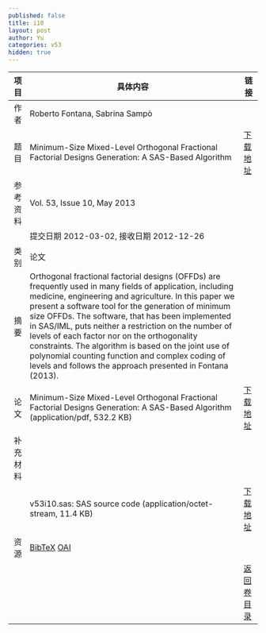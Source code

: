 ```yaml
---
published: false
title: i10
layout: post
author: Yu
categories: v53
hidden: true
---
```


| 项目 | 具体内容 | 链接 |
|---:|---|---|
| 作者 | Roberto Fontana, Sabrina Sampò| |
| 题目 |Minimum-Size Mixed-Level Orthogonal Fractional Factorial Designs Generation: A SAS-Based Algorithm | [下载地址](http://www.jstatsoft.org/v53/i10/paper) |
| 参考资料 |Vol. 53, Issue 10, May 2013 | |
| | 提交日期 2012-03-02, 接收日期 2012-12-26| | 
| 类别 | 论文| |
| 摘要 | Orthogonal fractional factorial designs (OFFDs) are frequently used in many fields of application, including medicine, engineering and agriculture. In this paper we present a software tool for the generation of minimum size OFFDs. The software, that has been implemented in SAS/IML, puts neither a restriction on the number of levels of each factor nor on the orthogonality constraints. The algorithm is based on the joint use of polynomial counting function and complex coding of levels and follows the approach presented in Fontana (2013).| |
| 论文 | Minimum-Size Mixed-Level Orthogonal Fractional Factorial Designs Generation: A SAS-Based Algorithm  (application/pdf, 532.2 KB)| [下载地址](http://www.jstatsoft.org/v53/i10/paper) |
| 补充材料 | | |
| |v53i10.sas: SAS source code  (application/octet-stream, 11.4 KB)|  [下载地址](http://www.jstatsoft.org/v53/i10/supp/1) |
| 资源 | [BibTeX](http://www.jstatsoft.org/v53/i10/bibtex) [OAI](http://www.jstatsoft.org/oai?verb=GetRecord&identifier=oai.jstatsoft/v53/i10&prefix=oai_dc)| |
| |  | [返回卷目录]({{site.baseurl}}/volume/v53.html) |